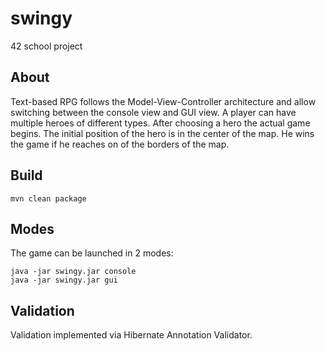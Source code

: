# swingy
42 school project

## About
Text-based RPG follows the Model-View-Controller architecture and allow switching between the console view and GUI view.
A player can have multiple heroes of different types. After choosing a hero the actual game begins. The initial position of the hero is in the center of the map. He wins the game if he reaches on of the borders of the map.

## Build
``` 
mvn clean package
```

## Modes
The game can be launched in 2 modes:
``` 
java -jar swingy.jar console
java -jar swingy.jar gui
```

## Validation
Validation implemented via Hibernate Annotation Validator.
